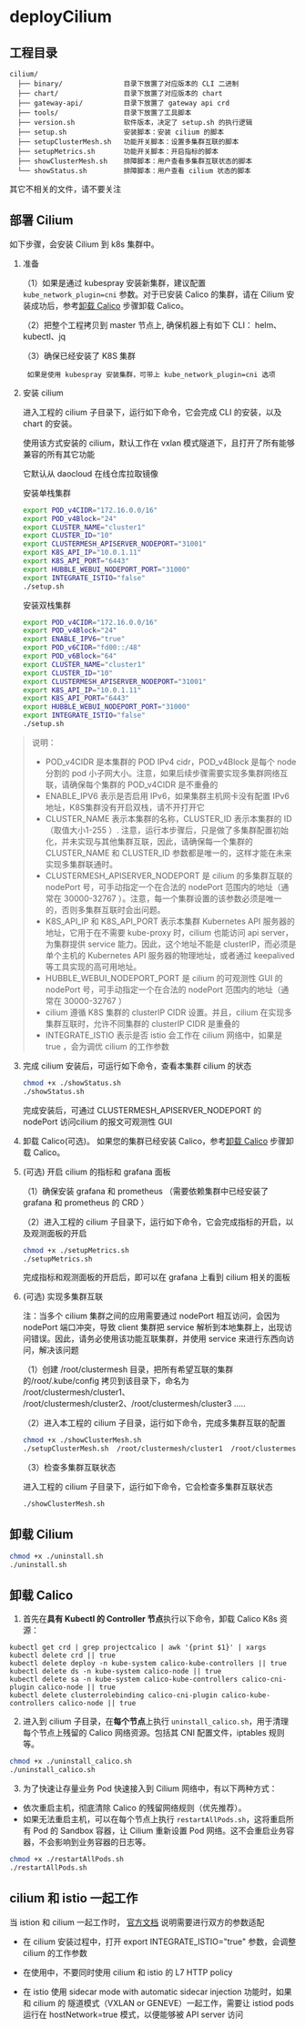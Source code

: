 # deployCilium

##  工程目录

```
cilium/
  ├── binary/               目录下放置了对应版本的 CLI 二进制
  ├── chart/                目录下放置了对应版本的 chart
  ├── gateway-api/          目录下放置了 gateway api crd
  ├── tools/                目录下放置了工具脚本
  ├── version.sh            软件版本，决定了 setup.sh 的执行逻辑
  ├── setup.sh              安装脚本：安装 cilium 的脚本
  ├── setupClusterMesh.sh   功能开关脚本：设置多集群互联的脚本
  ├── setupMetrics.sh       功能开关脚本：开启指标的脚本
  ├── showClusterMesh.sh    排障脚本：用户查看多集群互联状态的脚本
  └── showStatus.sh         排障脚本：用户查看 cilium 状态的脚本
```

其它不相关的文件，请不要关注

## 部署 Cilium

如下步骤，会安装 Cilium 到 k8s 集群中。

1. 准备

    （1）如果是通过 kubespray 安装新集群，建议配置 `kube_network_plugin=cni` 参数。对于已安装 Calico 的集群，请在 Cilium 安装成功后，参考[卸载 Calico](#卸载-calico) 步骤卸载 Calico。

    （2）把整个工程拷贝到 master 节点上, 确保机器上有如下 CLI： helm、kubectl、jq

    （3）确保已经安装了 K8S 集群 
        
        如果是使用 kubespray 安装集群，可带上 kube_network_plugin=cni 选项

2. 安装 cilium

    进入工程的 cilium 子目录下，运行如下命令，它会完成 CLI 的安装，以及 chart 的安装。 
    
    使用该方式安装的 cilium，默认工作在 vxlan 模式隧道下，且打开了所有能够兼容的所有其它功能

    它默认从 daocloud 在线仓库拉取镜像

    安装单栈集群
    ```bash
    export POD_v4CIDR="172.16.0.0/16"
    export POD_v4Block="24"
    export CLUSTER_NAME="cluster1"
    export CLUSTER_ID="10"
    export CLUSTERMESH_APISERVER_NODEPORT="31001"
    export K8S_API_IP="10.0.1.11"
    export K8S_API_PORT="6443"
    export HUBBLE_WEBUI_NODEPORT_PORT="31000"
    export INTEGRATE_ISTIO="false"
    ./setup.sh
    ```

    安装双栈集群
    ```bash
    export POD_v4CIDR="172.16.0.0/16"
    export POD_v4Block="24"
    export ENABLE_IPV6="true"
    export POD_v6CIDR="fd00::/48"
    export POD_v6Block="64"
    export CLUSTER_NAME="cluster1"
    export CLUSTER_ID="10"
    export CLUSTERMESH_APISERVER_NODEPORT="31001"
    export K8S_API_IP="10.0.1.11"
    export K8S_API_PORT="6443"
    export HUBBLE_WEBUI_NODEPORT_PORT="31000"
    export INTEGRATE_ISTIO="false"
    ./setup.sh
    ```

> 说明：
> *  POD_v4CIDR 是本集群的 POD IPv4 cidr，POD_v4Block 是每个 node 分割的 pod 小子网大小。注意，如果后续步骤需要实现多集群网络互联，请确保每个集群的 POD_v4CIDR 是不重叠的
> * ENABLE_IPV6 表示是否启用 IPv6，如果集群主机网卡没有配置 IPv6 地址，K8S集群没有开启双栈，请不开打开它
> * CLUSTER_NAME 表示本集群的名称，CLUSTER_ID 表示本集群的 ID（取值大小1-255 ）. 注意，运行本步骤后，只是做了多集群配置初始化，并未实现与其他集群互联，因此，请确保每一个集群的 CLUSTER_NAME 和 CLUSTER_ID 参数都是唯一的，这样才能在未来实现多集群联通时。
> * CLUSTERMESH_APISERVER_NODEPORT 是 cilium 的多集群互联的 nodePort 号，可手动指定一个在合法的 nodePort 范围内的地址（通常在 30000-32767 ）。注意，每一个集群设置的该参数必须是唯一的，否则多集群互联时会出问题。
> * K8S_API_IP 和 K8S_API_PORT 表示本集群 Kubernetes API 服务器的地址，它用于在不需要 kube-proxy 时，cilium 也能访问 api server，为集群提供 service 能力。因此，这个地址不能是 clusterIP，而必须是单个主机的 Kubernetes API 服务器的物理地址，或者通过 keepalived 等工具实现的高可用地址。
> * HUBBLE_WEBUI_NODEPORT_PORT 是 cilium 的可观测性 GUI 的 nodePort 号，可手动指定一个在合法的 nodePort 范围内的地址（通常在 30000-32767 ）
> * cilium 遵循 K8S 集群的 clusterIP CIDR 设置。并且，cilium 在实现多集群互联时，允许不同集群的 clusterIP CIDR 是重叠的
> * INTEGRATE_ISTIO 表示是否 istio 会工作在 cilium 网络中，如果是 true ，会为调优 cilium 的工作参数

3. 完成 cilium 安装后，可运行如下命令，查看本集群 cilium 的状态

    ```bash
    chmod +x ./showStatus.sh
    ./showStatus.sh
    ```

    完成安装后，可通过 CLUSTERMESH_APISERVER_NODEPORT 的 nodePort 访问cilium 的报文可观测性 GUI

4. 卸载 Calico(可选)。 如果您的集群已经安装 Calico，参考[卸载 Calico](#卸载-calico) 步骤卸载 Calico。

5. (可选) 开启 cilium 的指标和 grafana 面板

    （1）确保安装 grafana 和 prometheus （需要依赖集群中已经安装了 grafana 和 prometheus 的 CRD ）

    （2）进入工程的 cilium 子目录下，运行如下命令，它会完成指标的开启，以及观测面板的开启

    ```bash
    chmod +x ./setupMetrics.sh
    ./setupMetrics.sh
    ```

    完成指标和观测面板的开启后，即可以在 grafana 上看到 cilium 相关的面板

6. (可选) 实现多集群互联

     注：当多个 cilium 集群之间的应用需要通过 nodePort 相互访问，会因为 nodePort 端口冲突，导致 client 集群把 service 解析到本地集群上，出现访问错误。因此，请务必使用该功能互联集群，并使用 service 来进行东西向访问，解决该问题
   
    （1）创建 /root/clustermesh 目录，把所有希望互联的集群的/root/.kube/config 拷贝到该目录下，命名为 /root/clustermesh/cluster1、 /root/clustermesh/cluster2、/root/clustermesh/cluster3 ..... 

    （2）进入本工程的 cilium 子目录，运行如下命令，完成多集群互联的配置

    ```bash
    chmod +x ./showClusterMesh.sh
    ./setupClusterMesh.sh  /root/clustermesh/cluster1  /root/clustermesh/cluster2 [/root/clustermesh/cluster3 ... ]
    ```

    （3）检查多集群互联状态

    进入工程的 cilium 子目录下，运行如下命令，它会检查多集群互联状态

    ```bash
    ./showClusterMesh.sh
    ```

## 卸载 Cilium

```bash
chmod +x ./uninstall.sh
./uninstall.sh
```

## 卸载 Calico

1. 首先在**具有 Kubectl 的 Controller 节点**执行以下命令，卸载 Calico K8s 资源：

```
kubectl get crd | grep projectcalico | awk '{print $1}' | xargs kubectl delete crd || true
kubectl delete deploy -n kube-system calico-kube-controllers || true
kubectl delete ds -n kube-system calico-node || true
kubectl delete sa -n kube-system calico-kube-controllers calico-cni-plugin calico-node || true
kubectl delete clusterrolebinding calico-cni-plugin calico-kube-controllers calico-node || true
```

2. 进入到 cilium 子目录，在**每个节点**上执行 `uninstall_calico.sh`，用于清理每个节点上残留的 Calico 网络资源。包括其 CNI 配置文件，iptables 规则等。

```bash
chmod +x ./uninstall_calico.sh
./uninstall_calico.sh
```

3. 为了快速让存量业务 Pod 快速接入到 Cilium 网络中，有以下两种方式：

* 依次重启主机，彻底清除 Calico 的残留网络规则（优先推荐）。
* 如果无法重启主机，可以在每个节点上执行 `restartAllPods.sh`，这将重启所有 Pod 的 Sandbox 容器，让 Cilium 重新设置 Pod 网络。这不会重启业务容器，不会影响到业务容器的日志等。

```bash
chmod +x ./restartAllPods.sh
./restartAllPods.sh
```
 
## cilium 和 istio 一起工作 

当 istion 和 cilium 一起工作时， [官方文档](https://docs.cilium.io/en/latest/network/servicemesh/istio/) 说明需要进行双方的参数适配

- 在 cilium 安装过程中，打开 export INTEGRATE_ISTIO="true" 参数，会调整 cilium 的工作参数

- 在使用中，不要同时使用  cilium 和 istio 的 L7 HTTP policy

- 在 istio 使用 sidecar mode with automatic sidecar injection 功能时，如果和 cilium 的 隧道模式（VXLAN or GENEVE）一起工作，需要让 istiod pods 运行在 hostNetwork=true 模式，以便能够被 API server 访问
